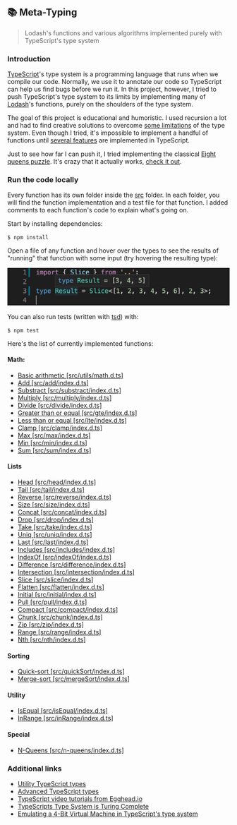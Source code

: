 ## 📚 Meta-Typing

> Lodash's functions and various algorithms implemented purely with TypeScript's type system

### Introduction

[TypeScript](https://github.com/Microsoft/TypeScript)'s type system is a programming language that runs when we compile our code. Normally, we use it to annotate our code so TypeScript can help us find bugs before we run it. In this project, however, I tried to push TypeScript's type system to its limits by implementing many of [Lodash](https://github.com/lodash/lodash)'s functions, purely on the shoulders of the type system.

The goal of this project is educational and humoristic. I used recursion a lot and had to find creative solutions to overcome [some limitations](https://github.com/microsoft/TypeScript/issues/28663) of the type system. Even though I tried, it's impossible to implement a handful of functions until [several features](https://github.com/microsoft/TypeScript/issues/1213) are implemented in TypeScript.

Just to see how far I can push it, I tried implementing the classical [Eight queens puzzle](https://github.com/trekhleb/javascript-algorithms/tree/master/src/algorithms/uncategorized/n-queens). It's crazy that it actually works, [check it out](src/n-queens/index.d.ts).

### Run the code locally

Every function has its own folder inside the [src](src) folder. In each folder, you will find the function implementation and a test file for that function. I added comments to each function's code to explain what's going on.

Start by installing dependencies:

```
$ npm install
```

Open a file of any function and hover over the types to see the results of "running" that function with some input (try hovering the resulting type):

![Slice](assets/slice.png)

You can also run tests (written with [tsd](https://github.com/SamVerschueren/tsd)) with:

```
$ npm test
```

Here's the list of currently implemented functions:

#### Math:

- [Basic arithmetic [src/utils/math.d.ts]](src/utils/math.d.ts)
- [Add [src/add/index.d.ts]](src/add/index.d.ts)
- [Substract [src/substract/index.d.ts]](src/substract/index.d.ts)
- [Multiply [src/multiply/index.d.ts]](src/multiply/index.d.ts)
- [Divide [src/divide/index.d.ts]](src/divide/index.d.ts)
- [Greater than or equal [src/gte/index.d.ts]](src/gte/index.d.ts)
- [Less than or equal [src/lte/index.d.ts]](src/lte/index.d.ts)
- [Clamp [src/clamp/index.d.ts]](src/clamp/index.d.ts)
- [Max [src/max/index.d.ts]](src/max/index.d.ts)
- [Min [src/min/index.d.ts]](src/min/index.d.ts)
- [Sum [src/sum/index.d.ts]](src/sum/index.d.ts)

#### Lists

- [Head [src/head/index.d.ts]](src/head/index.d.ts)
- [Tail [src/tail/index.d.ts]](src/tail/index.d.ts)
- [Reverse [src/reverse/index.d.ts]](src/reverse/index.d.ts)
- [Size [src/size/index.d.ts]](src/size/index.d.ts)
- [Concat [src/concat/index.d.ts]](src/concat/index.d.ts)
- [Drop [src/drop/index.d.ts]](src/drop/index.d.ts)
- [Take [src/take/index.d.ts]](src/take/index.d.ts)
- [Uniq [src/uniq/index.d.ts]](src/uniq/index.d.ts)
- [Last [src/last/index.d.ts]](src/last/index.d.ts)
- [Includes [src/includes/index.d.ts]](src/includes/index.d.ts)
- [IndexOf [src/indexOf/index.d.ts]](src/indexOf/index.d.ts)
- [Difference [src/difference/index.d.ts]](src/difference/index.d.ts)
- [Intersection [src/intersection/index.d.ts]](src/intersection/index.d.ts)
- [Slice [src/slice/index.d.ts]](src/slice/index.d.ts)
- [Flatten [src/flatten/index.d.ts]](src/flatten/index.d.ts)
- [Initial [src/initial/index.d.ts]](src/initial/index.d.ts)
- [Pull [src/pull/index.d.ts]](src/pull/index.d.ts)
- [Compact [src/compact/index.d.ts]](src/compact/index.d.ts)
- [Chunk [src/chunk/index.d.ts]](src/chunk/index.d.ts)
- [Zip [src/zip/index.d.ts]](src/zip/index.d.ts)
- [Range [src/range/index.d.ts]](src/range/index.d.ts)
- [Nth [src/nth/index.d.ts]](src/nth/index.d.ts)

#### Sorting

- [Quick-sort [src/quickSort/index.d.ts]](src/quickSort/index.d.ts)
- [Merge-sort [src/mergeSort/index.d.ts]](src/mergeSort/index.d.ts)

#### Utility

- [IsEqual [src/isEqual/index.d.ts]](src/isEqual/index.d.ts)
- [InRange [src/inRange/index.d.ts]](src/inRange/index.d.ts)

#### Special

- [N-Queens [src/n-queens/index.d.ts]](src/n-queens/index.d.ts)

### Additional links

- [Utility TypeScript types](https://www.typescriptlang.org/docs/handbook/utility-types.html)
- [Advanced TypeScript types](https://www.typescriptlang.org/docs/handbook/advanced-types.html)
- [TypeScript video tutorials from Egghead.io](https://egghead.io/browse/languages/typescript)
- [TypeScripts Type System is Turing Complete](https://github.com/microsoft/TypeScript/issues/14833)
- [Emulating a 4-Bit Virtual Machine in TypeScript's type system](https://gist.github.com/acutmore/9d2ce837f019608f26ff54e0b1c23d6e)

